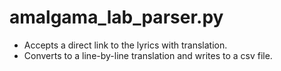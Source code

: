 # amalgama_lab_parser.py
- Accepts a direct link to the lyrics with translation.
- Converts to a line-by-line translation and writes to a csv file.
